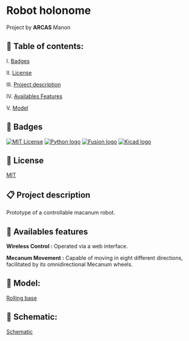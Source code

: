 # Robot holonome

Project by  __ARCAS__ Manon

## 📌 Table of contents:

I. [Badges](#🎯-badges)

II. [License](#📑-license)

III. [Project description](#📋-project-description)

IV. [Availables Features](#🌟-availables-features)

V. [Model](#🔧-model)

## 🎯 Badges

[![MIT License](https://img.shields.io/badge/License-MIT-blue.svg)](https://choosealicense.com/licenses/mit/)
[![Python logo](https://img.shields.io/badge/Language-Python-green
)](https://www.php.net/)
[![Fusion logo](https://img.shields.io/badge/CAO-Fusion360-orange
)](https://www.php.net/)
[![Kicad logo](https://img.shields.io/badge/CAO-Kicad-orange
)](https://www.php.net/)

## 📑 License

[MIT](https://choosealicense.com/licenses/mit/)

## 📋 Project description

Prototype of a controllable macanum robot.

## 🌟 Availables features 

**Wireless Control :** Operated via a web interface.

**Mecanum Movement :** Capable of moving in eight different directions, facilitated by its omnidirectional Mecanum wheels.

## 🔧 Model:
[Rolling base](https://a360.co/3wuDI2a)

## 🔌 Schematic:
[Schematic](/shema_cablage.kicad_sch)

